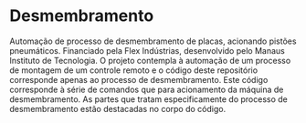 # Desmembramento
Automação de processo de desmembramento de placas, acionando pistões pneumáticos.  Financiado pela Flex Indústrias, desenvolvido pelo Manaus Instituto de Tecnologia.
O projeto contempla à automação de um processo de montagem de um controle remoto e o código deste repositório corresponde apenas ao processo de desmembramento. 
Este código corresponde à série de comandos que para acionamento da máquina de desmembramento. As partes que tratam especificamente do processo de desmembramento estão destacadas no corpo do código.
